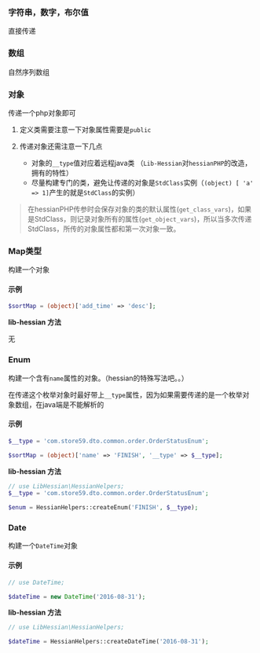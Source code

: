### 字符串，数字，布尔值

直接传递

### 数组

自然序列数组


### 对象

传递一个php对象即可

1. 定义类需要注意一下对象属性需要是`public`

2. 传递对象还需注意一下几点

    - 对象的`__type`值对应着远程java类 （`Lib-Hessian`对`hessianPHP`的改造，拥有的特性）
    - 尽量构建专门的类，避免让传递的对象是`StdClass`实例（`(object) [ 'a' => 1]`产生的就是`StdClass`的实例）

> 在hessianPHP传参时会保存对象的类的默认属性(`get_class_vars`)，如果是StdClass，则记录对象所有的属性(`get_object_vars`)，所以当多次传递StdClass，所传的对象属性都和第一次对象一致。



### Map类型

构建一个对象

#### 示例

```php
$sortMap = (object)['add_time' => 'desc'];
```

**lib-hessian 方法**

无

### Enum

构建一个含有`name`属性的对象。（hessian的特殊写法吧。。）

在传递这个枚举对象时最好带上`__type`属性，因为如果需要传递的是一个枚举对象数组，在java端是不能解析的


#### 示例

```php
$__type = 'com.store59.dto.common.order.OrderStatusEnum';

$sortMap = (object)['name' => 'FINISH', '__type' => $__type];
```

**lib-hessian 方法**

```php
// use LibHessian\HessianHelpers;
$__type = 'com.store59.dto.common.order.OrderStatusEnum';

$enum = HessianHelpers::createEnum('FINISH', $__type);
```

### Date

构建一个`DateTime`对象
#### 示例

```php
// use DateTime;

$dateTime = new DateTime('2016-08-31');
```

**lib-hessian 方法**

```php
// use LibHessian\HessianHelpers;

$dateTime = HessianHelpers::createDateTime('2016-08-31');
```


